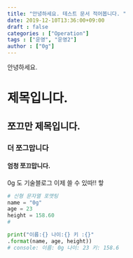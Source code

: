 ```yaml
---
title: "안녕하세요. 테스트 문서 적어봅니다. "
date: 2019-12-10T13:36:00+09:00
draft : false
categories : ["Operation"]
tags : ["운영", "운영2"]
author : ["0g"]
---
```


안녕하세요. 
# 제목입니다. 
## 쪼끄만 제목입니다. 
### 더 쪼그맙니다
#### 엄청 쪼끄맙니다. 

0g 도 기술블로그 이제 쓸 수 있따!!
핳

```python
# 신형 문자열 포맷팅
name = "0g"
age = 23
height = 158.60
#

print("이름:{} 나이:{} 키 :{}"
.format(name, age, height))
# console: 이름: 0g 나이: 23 키: 158.6

```
